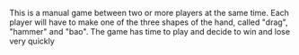 This is a manual game between two or more players at the same time. Each player will have to make one of the three shapes of the hand, called "drag", "hammer" and "bao". The game has time to play and decide to win and lose very quickly
